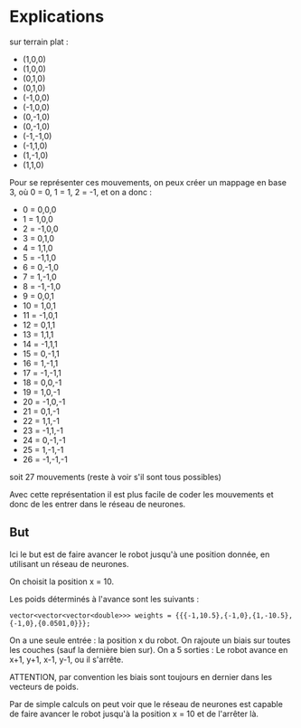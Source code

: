 # Explications

sur terrain plat :

- (1,0,0)
- (1,0,0)
- (0,1,0)
- (0,1,0)
- (-1,0,0)
- (-1,0,0)
- (0,-1,0)
- (0,-1,0)
- (-1,-1,0)
- (-1,1,0)
- (1,-1,0)
- (1,1,0)

Pour se représenter ces mouvements, on peux créer un mappage en base 3, où 0 = 0, 1 = 1, 2 = -1, et on a donc :

- 0 = 0,0,0
- 1 = 1,0,0
- 2 = -1,0,0
- 3 = 0,1,0
- 4 = 1,1,0
- 5 = -1,1,0
- 6 = 0,-1,0
- 7 = 1,-1,0
- 8 = -1,-1,0
- 9 = 0,0,1
- 10 = 1,0,1
- 11 = -1,0,1
- 12 = 0,1,1
- 13 = 1,1,1
- 14 = -1,1,1
- 15 = 0,-1,1
- 16 = 1,-1,1
- 17 = -1,-1,1
- 18 = 0,0,-1
- 19 = 1,0,-1
- 20 = -1,0,-1
- 21 = 0,1,-1
- 22 = 1,1,-1
- 23 = -1,1,-1
- 24 = 0,-1,-1
- 25 = 1,-1,-1
- 26 = -1,-1,-1

soit 27 mouvements (reste à voir s'il sont tous possibles)

Avec cette représentation il est plus facile de coder les mouvements et donc de les entrer dans le réseau de neurones.

## But

Ici le but est de faire avancer le robot jusqu'à une position donnée, en utilisant un réseau de neurones.

On choisit la position x = 10.

Les poids déterminés à l'avance sont les suivants : 

`vector<vector<vector<double>>> weights = {{{-1,10.5},{-1,0},{1,-10.5},{-1,0},{0.0501,0}}};`

On a une seule entrée : la position x du robot. On rajoute un biais sur toutes les couches (sauf la dernière bien sur). On a 5 sorties :
Le robot avance en x+1, y+1, x-1, y-1, ou il s'arrête.

ATTENTION, par convention les biais sont toujours en dernier dans les vecteurs de poids.

Par de simple calculs on peut voir que le réseau de neurones est capable de faire avancer le robot jusqu'à la position x = 10 et de l'arrêter là.